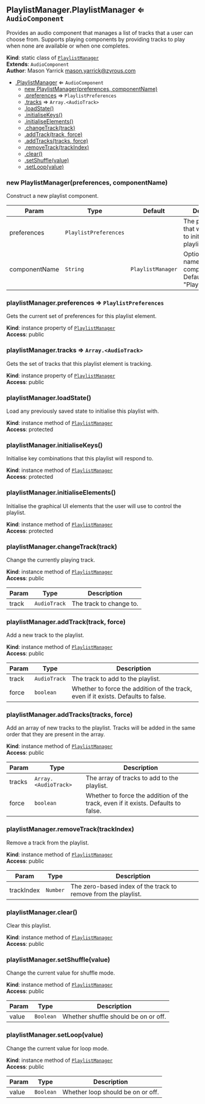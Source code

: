 <a name="ZAmp.Components.PlaylistManager.PlaylistManager"></a>

## PlaylistManager.PlaylistManager ⇐ <code>AudioComponent</code>
Provides an audio component that manages a list of tracks that a user can choose from.Supports playing components by providing tracks to play when none are available or whenone completes.

**Kind**: static class of [<code>PlaylistManager</code>](#ZAmp.Components.PlaylistManager)  
**Extends**: <code>AudioComponent</code>  
**Author**: Mason Yarrick <mason.yarrick@zyrous.com>  

* [.PlaylistManager](#ZAmp.Components.PlaylistManager.PlaylistManager) ⇐ <code>AudioComponent</code>
    * [new PlaylistManager(preferences, componentName)](#new_ZAmp.Components.PlaylistManager.PlaylistManager_new)
    * [.preferences](#ZAmp.Components.PlaylistManager.PlaylistManager+preferences) ⇒ <code>PlaylistPreferences</code>
    * [.tracks](#ZAmp.Components.PlaylistManager.PlaylistManager+tracks) ⇒ <code>Array.&lt;AudioTrack&gt;</code>
    * [.loadState()](#ZAmp.Components.PlaylistManager.PlaylistManager+loadState)
    * [.initialiseKeys()](#ZAmp.Components.PlaylistManager.PlaylistManager+initialiseKeys)
    * [.initialiseElements()](#ZAmp.Components.PlaylistManager.PlaylistManager+initialiseElements)
    * [.changeTrack(track)](#ZAmp.Components.PlaylistManager.PlaylistManager+changeTrack)
    * [.addTrack(track, force)](#ZAmp.Components.PlaylistManager.PlaylistManager+addTrack)
    * [.addTracks(tracks, force)](#ZAmp.Components.PlaylistManager.PlaylistManager+addTracks)
    * [.removeTrack(trackIndex)](#ZAmp.Components.PlaylistManager.PlaylistManager+removeTrack)
    * [.clear()](#ZAmp.Components.PlaylistManager.PlaylistManager+clear)
    * [.setShuffle(value)](#ZAmp.Components.PlaylistManager.PlaylistManager+setShuffle)
    * [.setLoop(value)](#ZAmp.Components.PlaylistManager.PlaylistManager+setLoop)

<a name="new_ZAmp.Components.PlaylistManager.PlaylistManager_new"></a>

### new PlaylistManager(preferences, componentName)
Construct a new playlist component.


| Param | Type | Default | Description |
| --- | --- | --- | --- |
| preferences | <code>PlaylistPreferences</code> |  | The preferences that will be used to initialise this playlist. |
| componentName | <code>String</code> | <code>PlaylistManager</code> | Optional. The name of the component. Defaults to "PlaylistManager". |

<a name="ZAmp.Components.PlaylistManager.PlaylistManager+preferences"></a>

### playlistManager.preferences ⇒ <code>PlaylistPreferences</code>
Gets the current set of preferences for this playlist element.

**Kind**: instance property of [<code>PlaylistManager</code>](#ZAmp.Components.PlaylistManager.PlaylistManager)  
**Access**: public  
<a name="ZAmp.Components.PlaylistManager.PlaylistManager+tracks"></a>

### playlistManager.tracks ⇒ <code>Array.&lt;AudioTrack&gt;</code>
Gets the set of tracks that this playlist element is tracking.

**Kind**: instance property of [<code>PlaylistManager</code>](#ZAmp.Components.PlaylistManager.PlaylistManager)  
**Access**: public  
<a name="ZAmp.Components.PlaylistManager.PlaylistManager+loadState"></a>

### playlistManager.loadState()
Load any previously saved state to initialise this playlist with.

**Kind**: instance method of [<code>PlaylistManager</code>](#ZAmp.Components.PlaylistManager.PlaylistManager)  
**Access**: protected  
<a name="ZAmp.Components.PlaylistManager.PlaylistManager+initialiseKeys"></a>

### playlistManager.initialiseKeys()
Initialise key combinations that this playlist will respond to.

**Kind**: instance method of [<code>PlaylistManager</code>](#ZAmp.Components.PlaylistManager.PlaylistManager)  
**Access**: protected  
<a name="ZAmp.Components.PlaylistManager.PlaylistManager+initialiseElements"></a>

### playlistManager.initialiseElements()
Initialise the graphical UI elements that the user will use to control the playlist.

**Kind**: instance method of [<code>PlaylistManager</code>](#ZAmp.Components.PlaylistManager.PlaylistManager)  
**Access**: protected  
<a name="ZAmp.Components.PlaylistManager.PlaylistManager+changeTrack"></a>

### playlistManager.changeTrack(track)
Change the currently playing track.

**Kind**: instance method of [<code>PlaylistManager</code>](#ZAmp.Components.PlaylistManager.PlaylistManager)  
**Access**: public  

| Param | Type | Description |
| --- | --- | --- |
| track | <code>AudioTrack</code> | The track to change to. |

<a name="ZAmp.Components.PlaylistManager.PlaylistManager+addTrack"></a>

### playlistManager.addTrack(track, force)
Add a new track to the playlist.

**Kind**: instance method of [<code>PlaylistManager</code>](#ZAmp.Components.PlaylistManager.PlaylistManager)  
**Access**: public  

| Param | Type | Description |
| --- | --- | --- |
| track | <code>AudioTrack</code> | The track to add to the playlist. |
| force | <code>boolean</code> | Whether to force the addition of the track, even if it exists. Defaults to false. |

<a name="ZAmp.Components.PlaylistManager.PlaylistManager+addTracks"></a>

### playlistManager.addTracks(tracks, force)
Add an array of new tracks to the playlist. Tracks will be added in the same order that they are presentin the array.

**Kind**: instance method of [<code>PlaylistManager</code>](#ZAmp.Components.PlaylistManager.PlaylistManager)  
**Access**: public  

| Param | Type | Description |
| --- | --- | --- |
| tracks | <code>Array.&lt;AudioTrack&gt;</code> | The array of tracks to add to the playlist. |
| force | <code>boolean</code> | Whether to force the addition of the track, even if it exists. Defaults to false. |

<a name="ZAmp.Components.PlaylistManager.PlaylistManager+removeTrack"></a>

### playlistManager.removeTrack(trackIndex)
Remove a track from the playlist.

**Kind**: instance method of [<code>PlaylistManager</code>](#ZAmp.Components.PlaylistManager.PlaylistManager)  
**Access**: public  

| Param | Type | Description |
| --- | --- | --- |
| trackIndex | <code>Number</code> | The zero-based index of the track to remove from the playlist. |

<a name="ZAmp.Components.PlaylistManager.PlaylistManager+clear"></a>

### playlistManager.clear()
Clear this playlist.

**Kind**: instance method of [<code>PlaylistManager</code>](#ZAmp.Components.PlaylistManager.PlaylistManager)  
**Access**: public  
<a name="ZAmp.Components.PlaylistManager.PlaylistManager+setShuffle"></a>

### playlistManager.setShuffle(value)
Change the current value for shuffle mode.

**Kind**: instance method of [<code>PlaylistManager</code>](#ZAmp.Components.PlaylistManager.PlaylistManager)  
**Access**: public  

| Param | Type | Description |
| --- | --- | --- |
| value | <code>Boolean</code> | Whether shuffle should be on or off. |

<a name="ZAmp.Components.PlaylistManager.PlaylistManager+setLoop"></a>

### playlistManager.setLoop(value)
Change the current value for loop mode.

**Kind**: instance method of [<code>PlaylistManager</code>](#ZAmp.Components.PlaylistManager.PlaylistManager)  
**Access**: public  

| Param | Type | Description |
| --- | --- | --- |
| value | <code>Boolean</code> | Whether loop should be on or off. |

